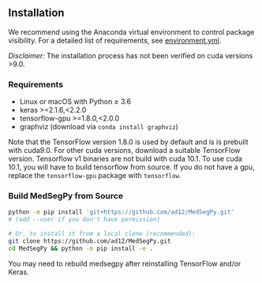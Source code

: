 ## Installation
We recommend using the Anaconda virtual environment to control package
visibility. For a detailed list of requirements, see
[environment.yml](environment.yml).

*Disclaimer*: The installation process has not been verified on cuda
versions >9.0.

### Requirements
- Linux or macOS with Python ≥ 3.6
- keras >=2.1.6,<2.2.0
- tensorflow-gpu >=1.8.0,<2.0.0
- graphviz (download via `conda install graphviz`)

Note that the TensorFlow version 1.8.0 is used by default and is
is prebuilt with cuda9.0. For other cuda versions, download
a suitable TensorFlow version. Tensorflow v1 binaries are not build
with cuda 10.1. To use cuda 10.1, you will have to build
tensorflow from source. If you do not have a gpu, replace the
`tensorflow-gpu` package with `tensorflow`.

### Build MedSegPy from Source
```bash
python -m pip install 'git+https://github.com/ad12/MedSegPy.git'
# (add --user if you don't have permission)

# Or, to install it from a local clone (recommended):
git clone https://github.com/ad12/MedSegPy.git
cd MedSegPy && python -m pip install -e .
```

You may need to rebuild medsegpy after reinstalling TensorFlow and/or Keras.

